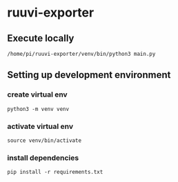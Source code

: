 # ruuvi-exporter

## Execute locally
```
/home/pi/ruuvi-exporter/venv/bin/python3 main.py
```

## Setting up development environment

### create virtual env
```
python3 -m venv venv
```

### activate virtual env
```
source venv/bin/activate
```

### install dependencies
```
pip install -r requirements.txt
```
